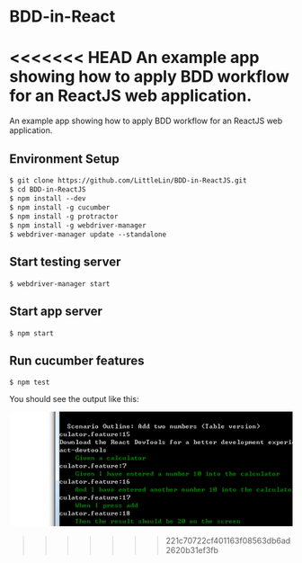 BDD-in-React
============
<<<<<<< HEAD
An example app showing how to apply BDD workflow for an ReactJS web application.
=======
An example app showing how to apply BDD workflow for an ReactJS web application.

Environment Setup
-----------------
```
$ git clone https://github.com/LittleLin/BDD-in-ReactJS.git
$ cd BDD-in-ReactJS
$ npm install --dev
$ npm install -g cucumber
$ npm install -g protractor 
$ npm install -g webdriver-manager 
$ webdriver-manager update --standalone
```

Start testing server
--------------------
```
$ webdriver-manager start
```

Start app server
--------------------
```
$ npm start
```

Run cucumber features
--------------------
```
$ npm test
```

You should see the output like this:

![Test Result](Result.png)
>>>>>>> 221c70722cf401163f08563db6ad2620b31ef3fb
